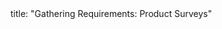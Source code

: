<frontmatter>
title: "Gathering Requirements: Product Surveys"
</frontmatter>

<include src="index-body.md" boilerplate />
